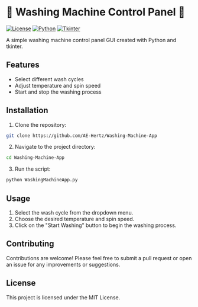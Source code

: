 # 🧺 Washing Machine Control Panel 🧼

[![License](https://img.shields.io/badge/license-MIT-blue.svg)](https://github.com/yourusername/your-repository/blob/main/LICENSE)
[![Python](https://img.shields.io/badge/python-3.6%20%7C%203.7%20%7C%203.8%20%7C%203.9-blue)](https://www.python.org/downloads/)
[![Tkinter](https://img.shields.io/badge/tkinter-8.6-blue)](https://docs.python.org/3/library/tkinter.html)

A simple washing machine control panel GUI created with Python and tkinter.

## Features

- Select different wash cycles
- Adjust temperature and spin speed
- Start and stop the washing process

## Installation

1. Clone the repository:

```bash
git clone https://github.com/AE-Hertz/Washing-Machine-App
```
2. Navigate to the project directory:
```bash
cd Washing-Machine-App
```
3. Run the script:
```bash
python WashingMachineApp.py
```

## Usage

1.  Select the wash cycle from the dropdown menu.
2.  Choose the desired temperature and spin speed.
3.  Click on the "Start Washing" button to begin the washing process.

## Contributing

Contributions are welcome! Please feel free to submit a pull request or open an issue for any improvements or suggestions.

## License

This project is licensed under the MIT License.

